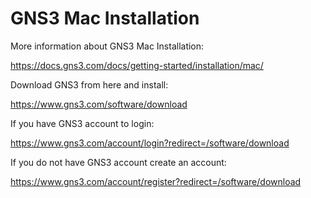 # GNS3 Mac Installation

More information about GNS3 Mac Installation:

https://docs.gns3.com/docs/getting-started/installation/mac/

Download GNS3 from here and install:

https://www.gns3.com/software/download

If you have GNS3 account to login:

https://www.gns3.com/account/login?redirect=/software/download

If you do not have GNS3 account create an account:

https://www.gns3.com/account/register?redirect=/software/download
